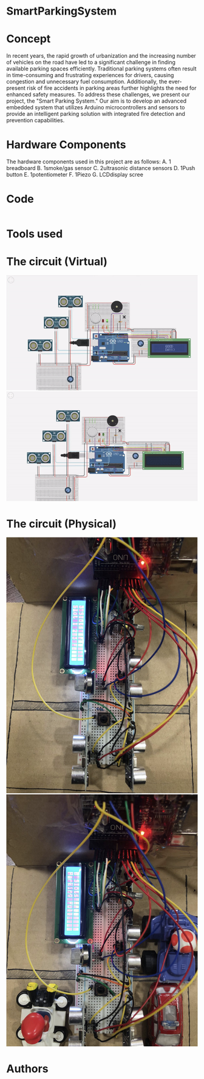# SmartParkingSystem

# Concept
 In recent years, the rapid growth of urbanization and the increasing number of
 vehicles on the road have led to a significant challenge in finding available parking
 spaces efficiently. Traditional parking systems often result in time-consuming and
 frustrating experiences for drivers, causing congestion and unnecessary fuel
 consumption. Additionally, the ever-present risk of fire accidents in parking areas further
 highlights the need for enhanced safety measures.
 To address these challenges, we present our project, the "Smart Parking System."
 Our aim is to develop an advanced embedded system that utilizes Arduino
 microcontrollers and sensors to provide an intelligent parking solution with integrated
 fire detection and prevention capabilities.

 # Hardware Components
 
 The hardware components used in this project are as follows:
 A. 1 breadboard
 B. 1smoke/gas sensor
 C. 2ultrasonic distance sensors
 D. 1Push button
 E. 1potentiometer
 F. 1Piezo
 G. LCDdisplay scree

 # Code
```

```
 # Tools used

 # The circuit (Virtual)

<img src="https://github.com/RazanAlmahdi/SmartParkingSystem/blob/main/slots.gif"/> 
<img src="https://github.com/RazanAlmahdi/SmartParkingSystem/blob/main/fire.gif"/>

 # The circuit (Physical)

<img src="https://github.com/RazanAlmahdi/SmartParkingSystem/blob/main/circuit1.png"/>
<img src="https://github.com/RazanAlmahdi/SmartParkingSystem/blob/main/circuit2.png"/>

 # Authors
